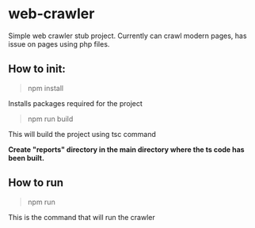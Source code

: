 # web-crawler
 Simple web crawler stub project.
 Currently can crawl modern pages, has issue on pages using php files.




## How to init:
> npm install

Installs packages required for the project

> npm run build

This will build the project using tsc command

**Create "reports" directory in the main directory where the ts code has been built.**

 ## How to run
 >npm run <website name> <depth-level>

 This is the command that will run the crawler


